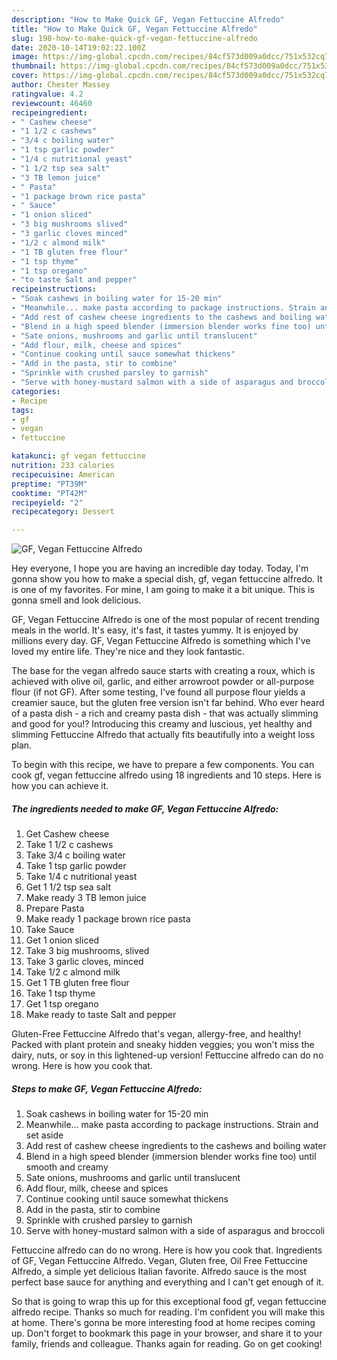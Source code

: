 ```yaml
---
description: "How to Make Quick GF, Vegan Fettuccine Alfredo"
title: "How to Make Quick GF, Vegan Fettuccine Alfredo"
slug: 198-how-to-make-quick-gf-vegan-fettuccine-alfredo
date: 2020-10-14T19:02:22.100Z
image: https://img-global.cpcdn.com/recipes/84cf573d009a0dcc/751x532cq70/gf-vegan-fettuccine-alfredo-recipe-main-photo.jpg
thumbnail: https://img-global.cpcdn.com/recipes/84cf573d009a0dcc/751x532cq70/gf-vegan-fettuccine-alfredo-recipe-main-photo.jpg
cover: https://img-global.cpcdn.com/recipes/84cf573d009a0dcc/751x532cq70/gf-vegan-fettuccine-alfredo-recipe-main-photo.jpg
author: Chester Massey
ratingvalue: 4.2
reviewcount: 46460
recipeingredient:
- " Cashew cheese"
- "1 1/2 c cashews"
- "3/4 c boiling water"
- "1 tsp garlic powder"
- "1/4 c nutritional yeast"
- "1 1/2 tsp sea salt"
- "3 TB lemon juice"
- " Pasta"
- "1 package brown rice pasta"
- " Sauce"
- "1 onion sliced"
- "3 big mushrooms slived"
- "3 garlic cloves minced"
- "1/2 c almond milk"
- "1 TB gluten free flour"
- "1 tsp thyme"
- "1 tsp oregano"
- "to taste Salt and pepper"
recipeinstructions:
- "Soak cashews in boiling water for 15-20 min"
- "Meanwhile... make pasta according to package instructions. Strain and set aside"
- "Add rest of cashew cheese ingredients to the cashews and boiling water"
- "Blend in a high speed blender (immersion blender works fine too) until smooth and creamy"
- "Sate onions, mushrooms and garlic until translucent"
- "Add flour, milk, cheese and spices"
- "Continue cooking until sauce somewhat thickens"
- "Add in the pasta, stir to combine"
- "Sprinkle with crushed parsley to garnish"
- "Serve with honey-mustard salmon with a side of asparagus and broccoli"
categories:
- Recipe
tags:
- gf
- vegan
- fettuccine

katakunci: gf vegan fettuccine 
nutrition: 233 calories
recipecuisine: American
preptime: "PT39M"
cooktime: "PT42M"
recipeyield: "2"
recipecategory: Dessert

---
```



![GF, Vegan Fettuccine Alfredo](https://img-global.cpcdn.com/recipes/84cf573d009a0dcc/751x532cq70/gf-vegan-fettuccine-alfredo-recipe-main-photo.jpg)

Hey everyone, I hope you are having an incredible day today. Today, I'm gonna show you how to make a special dish, gf, vegan fettuccine alfredo. It is one of my favorites. For mine, I am going to make it a bit unique. This is gonna smell and look delicious.

GF, Vegan Fettuccine Alfredo is one of the most popular of recent trending meals in the world. It's easy, it's fast, it tastes yummy. It is enjoyed by millions every day. GF, Vegan Fettuccine Alfredo is something which I've loved my entire life. They're nice and they look fantastic.

The base for the vegan alfredo sauce starts with creating a roux, which is achieved with olive oil, garlic, and either arrowroot powder or all-purpose flour (if not GF). After some testing, I&#39;ve found all purpose flour yields a creamier sauce, but the gluten free version isn&#39;t far behind. Who ever heard of a pasta dish - a rich and creamy pasta dish - that was actually slimming and good for you!? Introducing this creamy and luscious, yet healthy and slimming Fettuccine Alfredo that actually fits beautifully into a weight loss plan.


To begin with this recipe, we have to prepare a few components. You can cook gf, vegan fettuccine alfredo using 18 ingredients and 10 steps. Here is how you can achieve it.

<!--inarticleads1-->

##### The ingredients needed to make GF, Vegan Fettuccine Alfredo:

1. Get  Cashew cheese
1. Take 1 1/2 c cashews
1. Take 3/4 c boiling water
1. Take 1 tsp garlic powder
1. Take 1/4 c nutritional yeast
1. Get 1 1/2 tsp sea salt
1. Make ready 3 TB lemon juice
1. Prepare  Pasta
1. Make ready 1 package brown rice pasta
1. Take  Sauce
1. Get 1 onion sliced
1. Take 3 big mushrooms, slived
1. Take 3 garlic cloves, minced
1. Take 1/2 c almond milk
1. Get 1 TB gluten free flour
1. Take 1 tsp thyme
1. Get 1 tsp oregano
1. Make ready to taste Salt and pepper


Gluten-Free Fettuccine Alfredo that&#39;s vegan, allergy-free, and healthy! Packed with plant protein and sneaky hidden veggies; you won&#39;t miss the dairy, nuts, or soy in this lightened-up version! Fettuccine alfredo can do no wrong. Here is how you cook that. 

<!--inarticleads2-->

##### Steps to make GF, Vegan Fettuccine Alfredo:

1. Soak cashews in boiling water for 15-20 min
1. Meanwhile... make pasta according to package instructions. Strain and set aside
1. Add rest of cashew cheese ingredients to the cashews and boiling water
1. Blend in a high speed blender (immersion blender works fine too) until smooth and creamy
1. Sate onions, mushrooms and garlic until translucent
1. Add flour, milk, cheese and spices
1. Continue cooking until sauce somewhat thickens
1. Add in the pasta, stir to combine
1. Sprinkle with crushed parsley to garnish
1. Serve with honey-mustard salmon with a side of asparagus and broccoli


Fettuccine alfredo can do no wrong. Here is how you cook that. Ingredients of GF, Vegan Fettuccine Alfredo. Vegan, Gluten free, Oil Free Fettuccine Alfredo, a simple yet delicious Italian favorite. Alfredo sauce is the most perfect base sauce for anything and everything and I can&#39;t get enough of it. 

So that is going to wrap this up for this exceptional food gf, vegan fettuccine alfredo recipe. Thanks so much for reading. I'm confident you will make this at home. There's gonna be more interesting food at home recipes coming up. Don't forget to bookmark this page in your browser, and share it to your family, friends and colleague. Thanks again for reading. Go on get cooking!
